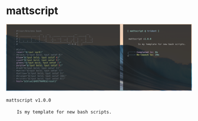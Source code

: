 # mattscript

![appleseed](mattscript.png)

    mattscript v1.0.0

        Is my template for new bash scripts.
